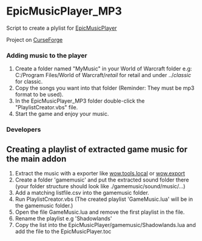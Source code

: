 # EpicMusicPlayer_MP3
Script to create a plylist for [EpicMusicPlayer](https://github.com/Kiatra/EpicMusicPlayer)

Project on [CurseForge](https://www.curseforge.com/wow/addons/epicmusicplayer_mp3) 

### Adding music to the player
1. Create a folder named "MyMusic" in your World of Warcraft folder e.g: C:/Program Files/World of Warcraft/_retail_ for retail and under ../_classic_ for classic.
2. Copy the songs you want into that folder (Reminder: They must be mp3 format to be used).
3. In the EpicMusicPlayer_MP3 folder double-click the "PlaylistCreator.vbs" file.
4. Start the game and enjoy your music. 

### Developers

## Creating a playlist of extracted game music for the main addon

1. Extract the music with a exporter like [wow.tools.local](https://github.com/Marlamin/wow.tools.local/) or [wow.export](https://github.com/Kruithne/wow.export) 
2. Create a folder 'gamemusic' and put the extracted sound folder there 
(your folder structure should look like ./gamemusic/sound/music/...)
3. Add a matching listfile.csv into the gamemusic folder.
4. Run PlaylistCreator.vbs (The created playlist 'GameMusic.lua' will be in the gamemusic folder.)
5. Open the file GameMusic.lua and remove the first playlist in the file.
6. Rename the playlist e.g 'Shadowlands'
7. Copy the list into the EpicMusicPlayer/gamemusic/Shadowlands.lua and add the file to the EpicMusicPlayer.toc  
